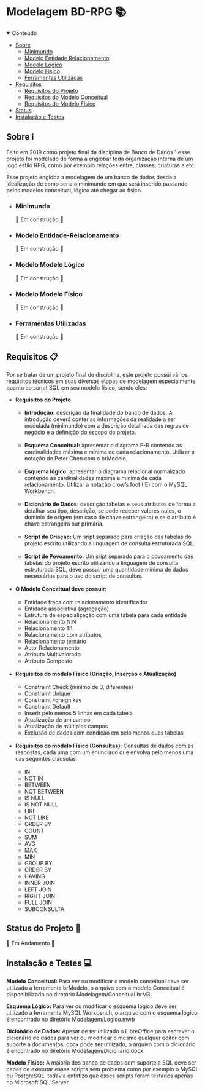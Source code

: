 # Modelagem BD-RPG :books:


<!-- TABLE OF CONTENTS -->
<details open="open">
  <summary>Conteúdo</summary>
  <ul>
    <li>
      <a href="#Sobre">Sobre</a>
      <ul>
        <li><a href="#Minimundo">Minimundo</a></li>
        <li><a href="#ModeloER">Modelo Entidade Relacionamento</a></li>
        <li><a href="#ModeloLogico">Modelo Lógico</a></li>
        <li><a href="#ModeloFisico">Modelo Físico</a></li>
        <li><a href="#Ferramentas">Ferramentas Utilizadas</a></li>
      </ul>
    </li>
    <li>
      <a href="#Requisitos">Requisitos</a>
      <ul>
        <li><a href="#ReqProj">Requisitos do Projeto</a></li>
        <li><a href="#ReqER">Requisitos do Modelo Conceitual</a></li>
        <li><a href="#ReqSQL">Requisitos do Modelo Físico</a></li>
      </ul>
    </li>
    <li><a href="#Status">Status</a></li>
    <li><a href="#instalação">Instalação e Testes</a></li>
  </ul>
</details>

<a name="Sobre"></a>
## Sobre :information_source:
Feito em 2019 como projeto final da disciplina de Banco de Dados 1 esse projeto foi modelado de forma a englobar toda organização
interna de um jogo estilo RPG, como por exemplo relações entre, classes, criaturas e etc.

Esse projeto engloba a modelagem de um banco de dados desde a idealização de como seria o minimundo em que será inserido passando 
pelos modelos conceitual, lógico até chegar ao físico.

<a name="Minimundo"></a>
* ### Minimundo
  :construction: Em construção :construction:

<a name="ModeloER"></a>
* ### Modelo Entidade-Relacionamento
  :construction: Em construção :construction:

<a name="ModeloLogico"></a>
* ### Modelo Modelo Lógico
  :construction: Em construção :construction:
  
<a name="ModeloFisico"></a>
* ### Modelo Modelo Físico
  :construction: Em construção :construction:
  
<a name="Ferramentas"></a>
* ### Ferramentas Utilizadas
  :construction: Em construção :construction:

<a name="Requisitos"></a>
## Requisitos :clipboard:
Por se tratar de um projeto final de disciplina, este projeto possúi vários requisitos técnicos em suas diversas etapas de modelagem 
especialmente quanto ao script SQL em seu modelo físico, sendo eles:

<ul>
  <li>
    <a name="ReqProj"><b>Requisitos do Projeto</b></a>
    <ul>
      <br>
      <li>
        <b>Introdução:</b> descrição da finalidade do banco de dados. A introdução deverá conter as
        informações da realidade a ser modelada (minimundo) com a descrição detalhada das regras
        de negócio e a definição do escopo do projeto.
      </li>
      <br>
      <li>
        <b>Esquema Conceitual:</b> apresentar o diagrama E-R contendo as cardinalidades máxima e
        mínima de cada relacionamento. Utilizar a notação de Peter Chen com o brModelo.
      </li>
      <br>
      <li>
        <b>Esquema lógico:</b> apresentar o diagrama relacional normalizado contendo as cardinalidades
        máxima e mínima de cada relacionamento. Utilizar a notação crow’s foot (IE) com o MySQL
        Workbench.
      </li>
      <br>
      <li>
        <b>Dicionário de Dados:</b> descrição tabelas e seus atributos de forma a detalhar seu tipo, descrição, 
        se pode receber valores nulos, o domínio de origem (em caso de chave estrangeira) e se o atributo é chave
        estrangeira our primária.
      </li>
      <br>
      <li>
        <b>Script de Criaçao:</b> Um sript separado para criação das tabelas do projeto escrito utilizando a linguagem
        de consulta estruturada SQL.
      </li>
      <br>
      <li>
        <b>Script de Povoamento:</b> Um sript separado para o povoamento das tabelas do projeto escrito utilizando a linguagem
        de consulta estruturada SQL, deve possuir uma quantidade mínima de dados necessários para o uso do script de consultas.
      </li>
      <br>
    </ul>
  </li>
  <li>
    <a name="ReqER"><b>O Modelo Conceitual deve possuir: </b></a>
    <br><br>
    <ul>
      <li>Entidade fraca com relacionamento identificador</li>
      <li>Entidade associativa (agregação) </li>
      <li>Estrutura de especialização com uma tabela para cada entidade</li>
      <li>Relacionamento N:N </li>
      <li>Relacionamento 1:1</li>
      <li>Relacionamento com atributos</li>
      <li>Relacionamento ternário</li>
      <li>Auto-Relacionamento</li>
      <li>Atributo Multivalorado</li>
      <li>Atributo Composto</li>
    </ul>
    <br>
  </li>
  <li>
    <a name="ReqSQL"><b>Requisitos do modelo Físico (Criação, Inserção e Atualização)</b></a>
    <br><br>
    <ul>
      <li>Constraint Check (mínimo de 3, diferentes)</li>
      <li>Constraint Unique</li>
      <li>Constraint Foreign key</li>
      <li>Constraint Default</li>
      <li>Inserir pelo menos 5 linhas em cada tabela</li>
      <li>Atualização de um campo</li>
      <li>Atualização de múltiplos campos</li>
      <li>Exclusão de dados com condição em pelo menos duas tabelas</li>
    </ul>
  </li>
  <br>
  <li>
    <a>
      <b>Requisitos do modelo Físico (Consultas):</b> Consultas de dados com as respostas,
      cada uma com um enunciado que envolva pelo menos uma das seguintes cláusulas
    </a>
    <br><br>
    <ul>
      <li>IN</li>
      <li>NOT IN </li>
      <li>BETWEEN</li>
      <li>NOT BETWEEN</li>
      <li>IS NULL</li>
      <li>IS NOT NULL</li>
      <li>LIKE</li>
      <li>NOT LIKE </li>
      <li>ORDER BY</li>
      <li>COUNT</li>
      <li>SUM</li>
      <li>AVG</li>
      <li>MAX</li>
      <li>MIN</li>
      <li>GROUP BY</li>
      <li>ORDER BY</li>
      <li>HAVING</li>
      <li>INNER JOIN</li>
      <li>LEFT JOIN</li>
      <li>RIGHT JOIN</li>
      <li>FULL JOIN</li>
      <li>SUBCONSULTA</li>      
    </ul>
  </li>
</ul>


<a name="Status"></a>
## Status do Projeto :construction_worker:
  :construction: Em Andamento :construction:
  
<a name="instalação"></a>
## Instalação e Testes :computer:

<b>Modelo Conceitual:</b> Para ver ou modificar o modelo conceitual deve ser utilizado a ferramenta brModelo,
o arquivo com o modelo Conceitual é disponibilizado no diretório Modelagem/Conceitual.brM3

<b>Esquema Lógico:</b> Para ver ou modificar o esquema lógico deve ser utilizado a ferramenta MySQL Workbench,
o arquivo com o esquema lógico é encontrado no diretório Modelagem/Logico.mwb

<b>Dicionário de Dados:</b> Apesar de ter utilizado o LibreOffice para escrever o dicionário de dados para ver 
ou modificar o mesmo qualquer editor com suporte a documentos .docx pode ser utilizado, o arquivo com o dicionário
é encontrado no diretório Modelagem/Dicionario.docx
      
<b>Modelo Físico:</b> A maioria dos banco de dados com suporte a SQL deve ser capaz de executar esses scripts sem
problema como por exemplo o MySQL ou PostgreSQL. todavia enfatizo que esses scripts foram testados apenas no Microsoft SQL Server.

